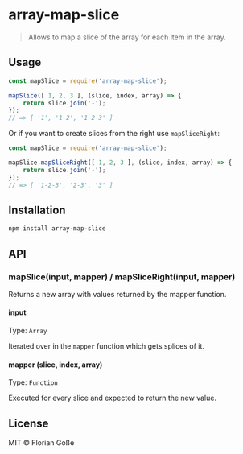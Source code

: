 # array-map-slice

> Allows to map a slice of the array for each item in the array.


## Usage

```js
const mapSlice = require('array-map-slice');

mapSlice([ 1, 2, 3 ], (slice, index, array) => {
    return slice.join('-');
});
// => [ '1', '1-2', '1-2-3' ]
```

Or if you want to create slices from the right use `mapSliceRight`:
```js
const mapSlice = require('array-map-slice');

mapSlice.mapSliceRight([ 1, 2, 3 ], (slice, index, array) => {
    return slice.join('-');
});
// => [ '1-2-3', '2-3', '3' ]
```


## Installation

```sh
npm install array-map-slice
```


## API

### mapSlice(input, mapper) / mapSliceRight(input, mapper)

Returns a new array with values returned by the mapper function.

#### input

Type: `Array`

Iterated over in the `mapper` function which gets splices of it.

#### mapper (slice, index, array)

Type: `Function`

Executed for every slice and expected to return the new value.


## License

MIT © Florian Goße
